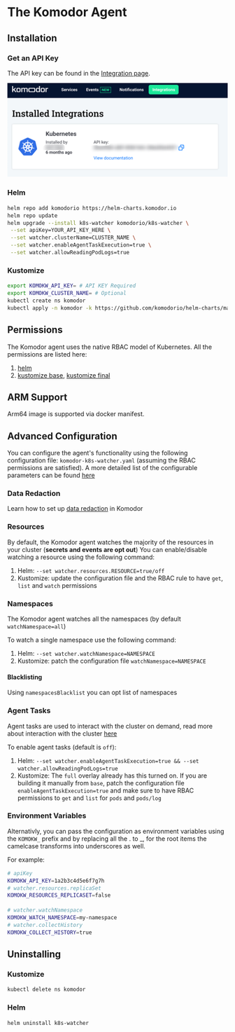 # The Komodor Agent

## Installation


### Get an API Key
The API key can be found in the [Integration page](https://app.komodor.com/main/integration).

![API Key Location](./img/api_key_location.png)

### Helm

```bash
helm repo add komodorio https://helm-charts.komodor.io
helm repo update
helm upgrade --install k8s-watcher komodorio/k8s-watcher \
 --set apiKey=YOUR_API_KEY_HERE \
 --set watcher.clusterName=CLUSTER_NAME \
 --set watcher.enableAgentTaskExecution=true \
 --set watcher.allowReadingPodLogs=true

```

### Kustomize

```bash
export KOMOKW_API_KEY= # API KEY Required
export KOMOKW_CLUSTER_NAME= # Optional
kubectl create ns komodor
kubectl apply -n komodor -k https://github.com/komodorio/helm-charts/manifests/overlays/full/?ref=master
```


## Permissions
The Komodor agent uses the native RBAC model of Kubernetes. All the permissions are listed here:

1. [helm](https://github.com/komodorio/helm-charts/blob/master/charts/k8s-watcher/templates/clusterrole.yaml)
2. [kustomize base](https://github.com/komodorio/helm-charts/blob/master/manifests/base/clusterrole.yaml), [kustomize final](https://github.com/komodorio/helm-charts/blob/master/manifests/overlays/full/logs-reader.cr.yaml)


## ARM Support

Arm64 image is supported via docker manifest. 

## Advanced Configuration

You can configure the agent's functionality using the following configuration file: `komodor-k8s-watcher.yaml` (assuming the RBAC permissions are satisfied).
A more detailed list of the configurable parameters can be found [here](https://github.com/komodorio/helm-charts/tree/master/charts/k8s-watcher#configuration)

### Data Redaction
Learn how to set up [data redaction](./Sensitive-Information-Redaction.md) in Komodor

### Resources
By default, the Komodor agent watches the majority of the resources in your cluster (**secrets and events are opt out**)
You can enable/disable watching a resource using the following command:

1. Helm: `--set watcher.resources.RESOURCE=true/off`
2. Kustomize: update the configuration file and the RBAC rule to have `get`, `list` and `watch` permissions

### Namespaces
The Komodor agent watches all the namespaces (by default `watchNamespace=all`)

To watch a single namespace use the following command:

1. Helm: `--set watcher.watchNamespace=NAMESPACE`
2. Kustomize: patch the configuration file `watchNamespace=NAMESPACE`

#### Blacklisting
Using `namespacesBlacklist` you can opt list of namespaces


### Agent Tasks
Agent tasks are used to interact with the cluster on demand, read more about interaction with the cluster [here](./Interaction-With-The-Cluster.md)

To enable agent tasks (default is `off`):

1. Helm: `--set watcher.enableAgentTaskExecution=true && --set watcher.allowReadingPodLogs=true`
2. Kustomize: The `full` overlay already has this turned on. If you are building it manually from `base`, patch the configuration file `enableAgentTaskExecution=true` and make sure to have RBAC permissions to `get` and `list` for `pods` and `pods/log`


### Environment Variables
Alternativly, you can pass the configuration as environment variables using the `KOMOKW_` prefix and by replacing all the . to _, for the root items the camelcase transforms into underscores as well.

For example:
```bash
# apiKey
KOMOKW_API_KEY=1a2b3c4d5e6f7g7h
# watcher.resources.replicaSet
KOMOKW_RESOURCES_REPLICASET=false

# watcher.watchNamespace
KOMOKW_WATCH_NAMESPACE=my-namespace
# watcher.collectHistory
KOMOKW_COLLECT_HISTORY=true
```



## Uninstalling

### Kustomize
```bash
kubectl delete ns komodor
```

### Helm
```bash
helm uninstall k8s-watcher
```
